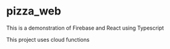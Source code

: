# pizza_web

This is a demonstration of Firebase and React using Typescript

This project uses cloud functions
